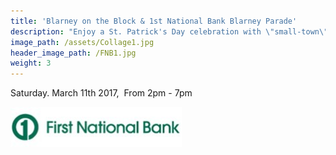 ```yaml
---
title: 'Blarney on the Block & 1st National Bank Blarney Parade'
description: "Enjoy a St. Patrick's Day celebration with \"small-town\" family -friendly fun! The event starts at 2pm with Irish Step Dancing from the Moriarty School of Irish Dance. Then we'll have our annual \"1st National Bank Blarney Parade\" at 2:30. Everyone can join! On the 9th St plaza you'll enjoy the bagpipes and drums of the Caledonia Pipe and Drum Band again, followed by Irish music on the 9th Street Stage with \"Juice of the Barley\" and Go-Cup on 9th Street. There will be kid's activities, face painting, a photo booth with props, and MORE! Avoid the crazy crowds in other big cities and come to a celebration where the whole family can relax and have fun outside together."
image_path: /assets/Collage1.jpg
header_image_path: /FNB1.jpg
weight: 3
---
```



Saturday. March 11th 2017, &nbsp;From 2pm - 7pm

![](/assets/versions/fnb1---x----274-64x---.jpg)